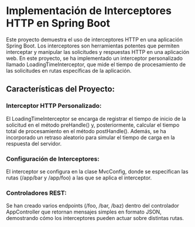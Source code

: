 # Implementación de Interceptores HTTP en Spring Boot<br>
Este proyecto demuestra el uso de interceptores HTTP en una aplicación Spring Boot. Los interceptores son herramientas potentes que permiten interceptar y manipular las solicitudes y respuestas HTTP en una aplicación web. 
En este proyecto, se ha implementado un interceptor personalizado llamado LoadingTimeInterceptor, que mide el tiempo de procesamiento de las solicitudes en rutas específicas de la aplicación.
## Características del Proyecto:
### Interceptor HTTP Personalizado:
El LoadingTimeInterceptor se encarga de registrar el tiempo de inicio de la solicitud en el método preHandle() y, posteriormente, calcular el tiempo total de procesamiento en el método postHandle().
Además, se ha incorporado un retraso aleatorio para simular el tiempo de carga en la respuesta del servidor.
### Configuración de Interceptores:
El interceptor se configura en la clase MvcConfig, donde se especifican las rutas (/app/bar y /app/foo) a las que se aplica el interceptor.
### Controladores REST:
Se han creado varios endpoints (/foo, /bar, /baz) dentro del controlador AppController que retornan mensajes simples en formato JSON, demostrando cómo los interceptores pueden actuar sobre distintas rutas.
